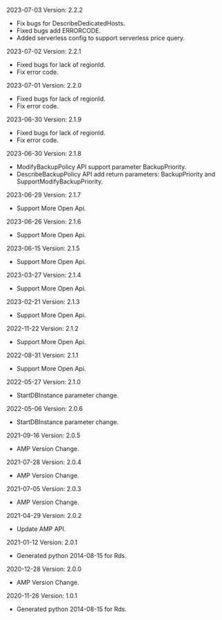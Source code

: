 2023-07-03 Version: 2.2.2
- Fix bugs for  DescribeDedicatedHosts.
- Fixed bugs add ERRORCODE.
- Added serverless config to support serverless price query.

2023-07-02 Version: 2.2.1
- Fixed bugs for lack of regionId.
- Fix error code.

2023-07-01 Version: 2.2.0
- Fixed bugs for lack of regionId.
- Fix error code.

2023-06-30 Version: 2.1.9
- Fixed bugs for lack of regionId.
- Fix error code.

2023-06-30 Version: 2.1.8
- ModifyBackupPolicy API support parameter BackupPriority.
- DescribeBackupPolicy API add return parameters: BackupPriority and SupportModifyBackupPriority.

2023-06-29 Version: 2.1.7
- Support More Open Api.

2023-06-26 Version: 2.1.6
- Support More Open Api.

2023-06-15 Version: 2.1.5
- Support More Open Api.

2023-03-27 Version: 2.1.4
- Support More Open Api.

2023-02-21 Version: 2.1.3
- Support More Open Api.

2022-11-22 Version: 2.1.2
- Support More Open Api.

2022-08-31 Version: 2.1.1
- Support More Open Api.

2022-05-27 Version: 2.1.0
- StartDBInstance parameter change.

2022-05-06 Version: 2.0.6
- StartDBInstance parameter change.

2021-09-16 Version: 2.0.5
- AMP Version Change.

2021-07-28 Version: 2.0.4
- AMP Version Change.

2021-07-05 Version: 2.0.3
- AMP Version Change.

2021-04-29 Version: 2.0.2
- Update AMP API.

2021-01-12 Version: 2.0.1
- Generated python 2014-08-15 for Rds.

2020-12-28 Version: 2.0.0
- AMP Version Change.

2020-11-26 Version: 1.0.1
- Generated python 2014-08-15 for Rds.

